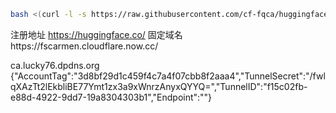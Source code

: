```bash
bash <(curl -l -s https://raw.githubusercontent.com/cf-fqca/huggingface-2/refs/heads/main/test.sh)
```

注册地址 https://huggingface.co/ 
固定域名https://fscarmen.cloudflare.now.cc/

ca.lucky76.dpdns.org
{"AccountTag":"3d8bf29d1c459f4c7a4f07cbb8f2aaa4","TunnelSecret":"/fwlqXAzTt2lEkbliBE77Ymt1zx3a9xWnrzAnyxQYYQ=","TunnelID":"f15c02fb-e88d-4922-9dd7-19a8304303b1","Endpoint":""}
